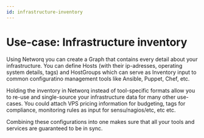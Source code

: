 ```yaml
---
id: infrastructure-inventory
---
```


# Use-case: Infrastructure inventory

Using Networq you can create a Graph that contains every detail about your infrastructure. You can define Hosts (with their ip-adresses, operating system details, tags) and HostGroups which can serve as Inventory input to common configuratino management tools like Ansible, Puppet, Chef, etc.

Holding the inventory in Networq instead of tool-specific formats allow you to re-use and single-source your infrastructure data for many other use-cases. You could attach VPS pricing information for budgeting, tags for compliance, monitoring rules as input for sensu/nagios/etc, etc etc. 

Combining these configurations into one makes sure that all your tools and services are guaranteed to be in sync.